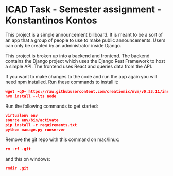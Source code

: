 # ICAD Task - Semester assignment - Konstantinos Kontos

This project is a simple announcement billboard. It is meant to be a sort of an app that a group of people to use to make public announcements. Users can only be created by an administrator inside Django.

This project is broken up into a backend and frontend. The backend contains the Django project which uses the Django Rest Framework to host a simple API. The frontend uses React and queries data from the API.

If you want to make changes to the code and run the app again you will need npm installed. Run these commands to install it:

```json
wget -qO- https://raw.githubusercontent.com/creationix/nvm/v0.33.11/install.sh | bash
nvm install --lts node
```

Run the following commands to get started:

```json
virtualenv env
source env/bin/activate
pip install -r requirements.txt
python manage.py runserver
```

Remove the git repo with this command on mac/linux:

```json
rm -rf .git
```

and this on windows:

```json
rmdir .git
```
